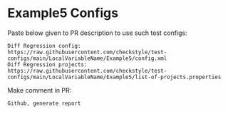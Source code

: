 # Example5 Configs
Paste below given to PR description to use such test configs:
```
Diff Regression config: https://raw.githubusercontent.com/checkstyle/test-configs/main/LocalVariableName/Example5/config.xml
Diff Regression projects: https://raw.githubusercontent.com/checkstyle/test-configs/main/LocalVariableName/Example5/list-of-projects.properties
```
Make comment in PR:
```
Github, generate report
```
